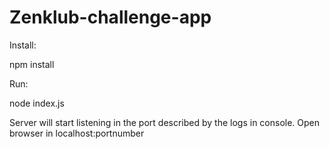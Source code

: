 # Zenklub-challenge-app

Install:

npm install

Run:

node index.js

Server will start listening in the port described by the logs in console.
Open browser in localhost:portnumber 
